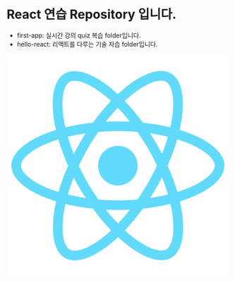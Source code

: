 # React 연습 Repository 입니다.

- first-app: 실시간 강의 quiz 복습 folder입니다.
- hello-react: 리액트를 다루는 기술 자습 folder입니다.

![React](./readme.png)
